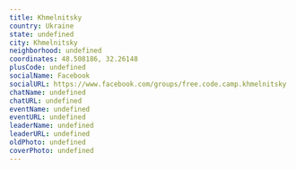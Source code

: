 ```yaml
---
title: Khmelnitsky
country: Ukraine
state: undefined
city: Khmelnitsky
neighborhood: undefined
coordinates: 48.508186, 32.26148
plusCode: undefined
socialName: Facebook
socialURL: https://www.facebook.com/groups/free.code.camp.khmelnitsky
chatName: undefined
chatURL: undefined
eventName: undefined
eventURL: undefined
leaderName: undefined
leaderURL: undefined
oldPhoto: undefined
coverPhoto: undefined
---
```


